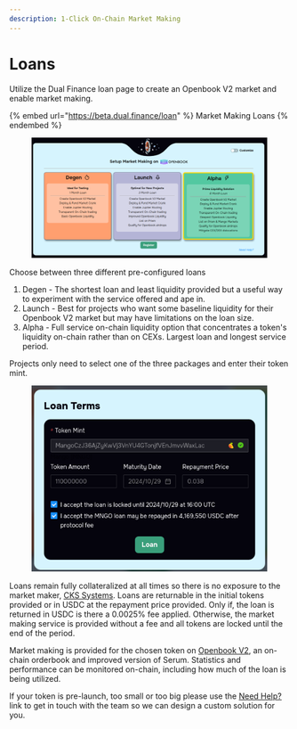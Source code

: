 ```yaml
---
description: 1-Click On-Chain Market Making
---
```


# Loans

Utilize the Dual Finance loan page to create an Openbook V2 market and enable market making.&#x20;

{% embed url="https://beta.dual.finance/loan" %}
Market Making Loans
{% endembed %}

<figure><img src="../../.gitbook/assets/image.png" alt=""><figcaption></figcaption></figure>

Choose between three different pre-configured loans

1. Degen - The shortest loan and least liquidity provided but a useful way to experiment with the service offered and ape in.
2. Launch - Best for projects who want some baseline liquidity for their Openbook V2 market but may have limitations on the loan size.
3. Alpha - Full service on-chain liquidity option that concentrates a token's liquidity on-chain rather than on CEXs. Largest loan and longest service period.

Projects only need to select one of the three packages and enter their token mint.

<figure><img src="../../.gitbook/assets/image (1).png" alt=""><figcaption></figcaption></figure>

Loans remain fully collateralized at all times so there is no exposure to the market maker, [CKS Systems](https://cks.systems/).  Loans are returnable in the initial tokens provided or in USDC at the repayment price provided. Only if, the loan is returned in USDC is there a 0.0025% fee applied. Otherwise, the market making service is provided without a fee and all tokens are locked until the end of the period.

Market making is provided for the chosen token on [Openbook V2](https://www.openbook.ag/ecosystem), an on-chain orderbook and improved version of Serum. Statistics and performance can be monitored on-chain, including how much of the loan is being utilized.

If your token is pre-launch, too small or too big please use the  [Need Help?](https://discord.com/invite/jvxp8GNZxR) link to get in touch with the team so we can design a custom solution for you.
